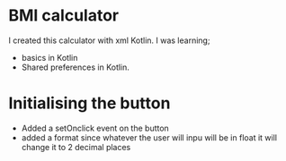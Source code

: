 # BMI calculator
I created this calculator with xml Kotlin.
I was learning;
- basics in Kotlin
- Shared preferences in Kotlin.

# Initialising the button
- Added a setOnclick event on the button 
- added a format since whatever the user will inpu will be in float it will change it to 2 decimal places
